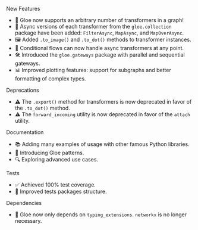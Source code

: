 New Features
- 🚀 Gloe now supports an arbitrary number of transformers in a graph!
- 🔄 Async versions of each transformer from the `gloe.collection` package have been added: `FilterAsync`, `MapAsync`, and `MapOverAsync`.
- 🖼️ Added `.to_image()` and `.to_dot()` methods to transformer instances.
- 🔀 Conditional flows can now handle async transformers at any point.
- 🛠️ Introduced the `gloe.gateways` package with parallel and sequential gateways.
- 📊 Improved plotting features: support for subgraphs and better formatting of complex types.

Deprecations
- ⚠️ The `.export()` method for transformers is now deprecated in favor of the `.to_dot()` method.
- ⚠️ The `forward_incoming` utility is now deprecated in favor of the `attach` utility.

Documentation
- 📚 Adding many examples of usage with other famous Python libraries.
- 📝 Introducing Gloe patterns.
- 🔍 Exploring advanced use cases.

Tests
- ✅ Achieved 100% test coverage.
- 🧪 Improved tests packages structure.

Dependencies
- 🔗 Gloe now only depends on `typing_extensions`. `networkx` is no longer necessary.
